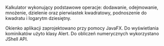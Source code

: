 Kalkulator wykonujący podstawowe operacje: dodawanie, odejmowanie, mnożenie, dzielenie oraz pierwiastek kwadratowy, podnoszenie do kwadratu i logarytm dziesiętny.

Okienko aplikacji zaprojektowano przy pomocy JavaFX. Do wyświetlania kominikatów użyto klasy Alert. Do obliczeń numerycznych wykorzystano JShell API.
